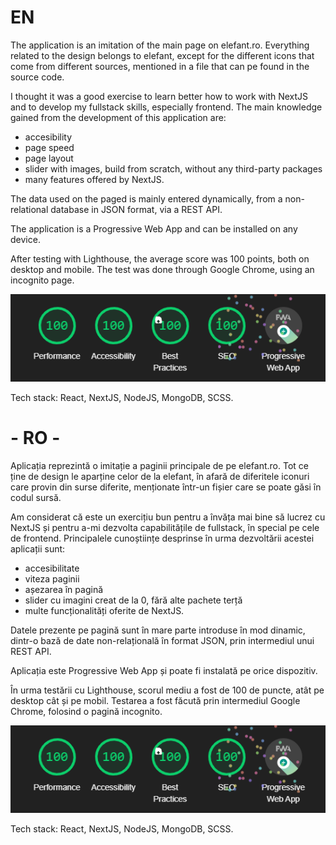 # EN

The application is an imitation of the main page on elefant.ro. Everything related to the design belongs to elefant, except for the different icons that come from different sources, mentioned in a file that can pe found in the source code.

I thought it was a good exercise to learn better how to work with NextJS and to develop my fullstack skills, especially frontend.
The main knowledge gained from the development of this application are:
* accesibility
* page speed
* page layout
* slider with images, build from scratch, without any third-party packages
* many features offered by NextJS.

The data used on the paged is mainly entered dynamically, from a non-relational database in JSON format, via a REST API.

The application is a Progressive Web App and can be installed on any device.

After testing with Lighthouse, the average score was 100 points, both on desktop and mobile. The test was done through Google Chrome, using an incognito page.

![Lighthouse test results](lighthouse-result.png)

Tech stack: React, NextJS, NodeJS, MongoDB, SCSS.





# - RO -

Aplicația reprezintă o imitație a paginii principale de pe elefant.ro. Tot ce ține de design le aparține celor de la elefant, în afară de diferitele iconuri care provin din surse diferite, menționate într-un fișier care se poate găsi în codul sursă.

Am considerat că este un exercițiu bun pentru a învăța mai bine să lucrez cu NextJS și pentru a-mi dezvolta capabilitățile de fullstack, în special pe cele de frontend. 
Principalele cunoștiințe desprinse în urma dezvoltării acestei aplicații sunt:
* accesibilitate 
* viteza paginii
* așezarea în pagină
* slider cu imagini creat de la 0, fără alte pachete terță
* multe funcționalități oferite de NextJS.

Datele prezente pe pagină sunt în mare parte introduse în mod dinamic, dintr-o bază de date non-relațională în format JSON, prin intermediul unui REST API.

Aplicația este Progressive Web App și poate fi instalată pe orice dispozitiv.

În urma testării cu Lighthouse, scorul mediu a fost de 100 de puncte, atât pe desktop cât și pe mobil. Testarea a fost făcută prin intermediul Google Chrome, folosind o pagină incognito.

![Rezultatele testării cu Lighthouse](lighthouse-result.png)

Tech stack: React, NextJS, NodeJS, MongoDB, SCSS.
